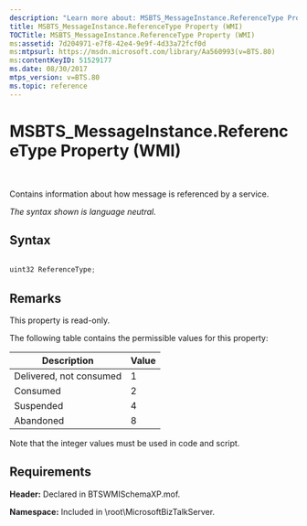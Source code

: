 ```yaml
---
description: "Learn more about: MSBTS_MessageInstance.ReferenceType Property (WMI)"
title: MSBTS_MessageInstance.ReferenceType Property (WMI)
TOCTitle: MSBTS_MessageInstance.ReferenceType Property (WMI)
ms:assetid: 7d204971-e7f8-42e4-9e9f-4d33a72fcf0d
ms:mtpsurl: https://msdn.microsoft.com/library/Aa560993(v=BTS.80)
ms:contentKeyID: 51529177
ms.date: 08/30/2017
mtps_version: v=BTS.80
ms.topic: reference
---
```


# MSBTS\_MessageInstance.ReferenceType Property (WMI)

 

Contains information about how message is referenced by a service.

*The syntax shown is language neutral.*

## Syntax

```C#
  
uint32 ReferenceType;  
```

## Remarks

This property is read-only.

The following table contains the permissible values for this property:

<table>
<thead>
<tr class="header">
<th>Description</th>
<th>Value</th>
</tr>
</thead>
<tbody>
<tr class="odd">
<td>Delivered, not consumed</td>
<td>1</td>
</tr>
<tr class="even">
<td>Consumed</td>
<td>2</td>
</tr>
<tr class="odd">
<td>Suspended</td>
<td>4</td>
</tr>
<tr class="even">
<td>Abandoned</td>
<td>8</td>
</tr>
</tbody>
</table>


Note that the integer values must be used in code and script.

## Requirements

**Header:** Declared in BTSWMISchemaXP.mof.

**Namespace:** Included in \\root\\MicrosoftBizTalkServer.

